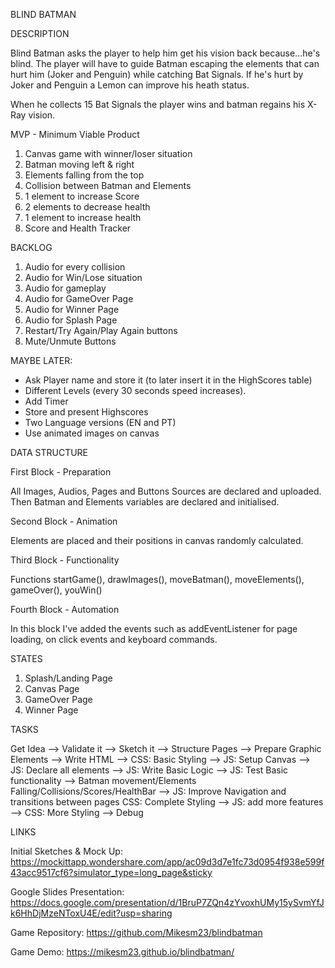BLIND BATMAN

DESCRIPTION

Blind Batman asks the player to help him get his vision back because...he's blind. The player will have to guide Batman escaping the elements that can hurt him (Joker and Penguin) while catching Bat Signals. If he's hurt by Joker and Penguin a Lemon can improve his heath status.

When he collects 15 Bat Signals the player wins and batman regains his X-Ray vision.

MVP - Minimum Viable Product

1. Canvas game with winner/loser situation
2. Batman moving left & right
3. Elements falling from the top
4. Collision between Batman and Elements
5. 1 element to increase Score
6. 2 elements to decrease health
7. 1 element to increase health
8. Score and Health Tracker

BACKLOG

1. Audio for every collision
2. Audio for Win/Lose situation
3. Audio for gameplay
4. Audio for GameOver Page
5. Audio for Winner Page
6. Audio for Splash Page
7. Restart/Try Again/Play Again buttons
8. Mute/Unmute Buttons

MAYBE LATER:

- Ask Player name and store it (to later insert it in the HighScores table)
- Different Levels (every 30 seconds speed increases).
- Add Timer
- Store and present Highscores
- Two Language versions (EN and PT)
- Use animated images on canvas

DATA STRUCTURE

First Block - Preparation

All Images, Audios, Pages and Buttons Sources are declared and uploaded. Then Batman and Elements variables are declared and initialised.

Second Block - Animation

Elements are placed and their positions in canvas randomly calculated.

Third Block - Functionality

Functions startGame(), drawImages(), moveBatman(), moveElements(), gameOver(), youWin()

Fourth Block - Automation

In this block I've added the events such as addEventListener for page loading, on click events and keyboard commands.

STATES

1. Splash/Landing Page
2. Canvas Page
3. GameOver Page
4. Winner Page

TASKS

Get Idea --> Validate it --> Sketch it --> Structure Pages --> Prepare Graphic Elements --> Write HTML --> CSS: Basic Styling --> JS: Setup Canvas --> JS: Declare all elements --> JS: Write Basic Logic --> JS: Test Basic functionality --> Batman movement/Elements Falling/Collisions/Scores/HealthBar --> JS: Improve Navigation and transitions between pages CSS: Complete Styling --> JS: add more features --> CSS: More Styling --> Debug

LINKS

Initial Sketches & Mock Up:
https://mockittapp.wondershare.com/app/ac09d3d7e1fc73d0954f938e599f43acc9517cf6?simulator_type=long_page&sticky

Google Slides Presentation:
https://docs.google.com/presentation/d/1BruP7ZQn4zYvoxhUMy15ySvmYfJk6HhDjMzeNToxU4E/edit?usp=sharing

Game Repository:
https://github.com/Mikesm23/blindbatman

Game Demo:
https://mikesm23.github.io/blindbatman/
